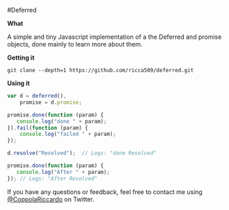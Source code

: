 #Deferred

**What**

A simple and tiny Javascript implementation of a the Deferred and promise objects, done mainly to learn more about them.

**Getting it**

```
git clone --depth=1 https://github.com/ricca509/deferred.git
```

**Using it**

```javascript
var d = deferred(),
    promise = d.promise;

promise.done(function (param) {
   console.log("done " + param);
}).fail(function (param) {
    console.log("failed " + param);
});

d.resolve("Resolved");  // Logs: "done Resolved"

promise.done(function (param) {
   console.log("After " + param);
}); // Logs: "After Resolved"

```

If you have any questions or feedback, feel free to contact me using [@CoppolaRiccardo](https://twitter.com/CoppolaRiccardo) on Twitter.
